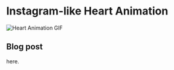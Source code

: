 # Instagram-like Heart Animation

![Heart Animation GIF](http://oi65.tinypic.com/1045g6u.jpg)

## Blog post

here.